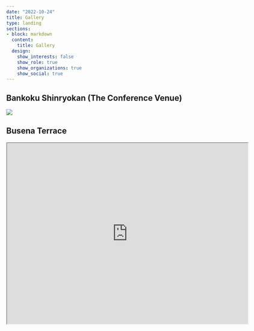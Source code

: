 ```yaml
---
date: "2022-10-24"
title: Gallery
type: landing
sections:
- block: markdown
  content:
    title: Gallery
  design:
    show_interests: false
    show_role: true
    show_organizations: true
    show_social: true
---
```


## Bankoku Shinryokan (The Conference Venue)

[![](https://img.youtube.com/vi/TmkYzpFzFJ4/0.jpg)](https://www.youtube.com/watch?v=TmkYzpFzFJ4)


## Busena Terrace

<iframe src="https://drive.google.com/file/d/1JBAbJ1Z4h567CHwQ-A9c55RHkGwuatKX/preview" width="640" height="480" allow="autoplay"></iframe>

